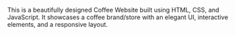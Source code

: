 This is a beautifully designed Coffee Website built using HTML, CSS, and JavaScript. It showcases a coffee brand/store with an elegant UI, interactive elements, and a responsive layout.
